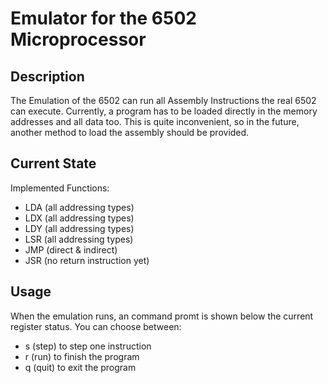 # Emulator for the 6502 Microprocessor

## Description

The Emulation of the 6502 can run all Assembly Instructions the real 6502 can execute. Currently, a program has to be loaded directly in the memory addresses and all data too.
This is quite inconvenient, so in the future, another method to load the assembly should be provided.

## Current State

Implemented Functions:
- LDA (all addressing types)
- LDX (all addressing types)
- LDY (all addressing types)
- LSR (all addressing types)
- JMP (direct & indirect)
- JSR (no return instruction yet)

## Usage

When the emulation runs, an command promt is shown below the current register status.
You can choose between:
- s (step) to step one instruction
- r (run) to finish the program
- q (quit) to exit the program
